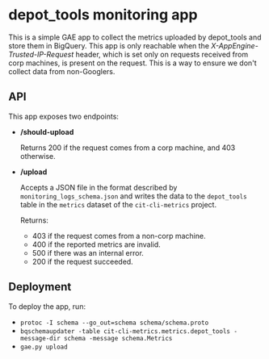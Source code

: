 # depot\_tools monitoring app
This is a simple GAE app to collect the metrics uploaded by depot\_tools and
store them in BigQuery.
This app is only reachable when the *X-AppEngine-Trusted-IP-Request* header,
which is set only on requests received from corp machines, is present on the
request. This is a way to ensure we don't collect data from non-Googlers.

## API
This app exposes two endpoints:
- **/should-upload**

  Returns 200 if the request comes from a corp machine, and 403 otherwise.
- **/upload**

  Accepts a JSON file in the format described by `monitoring_logs_schema.json`
  and writes the data to the `depot_tools` table in the `metrics` dataset of the
  `cit-cli-metrics` project.

  Returns:
  - 403 if the request comes from a non-corp machine.
  - 400 if the reported metrics are invalid.
  - 500 if there was an internal error.
  - 200 if the request succeeded.

## Deployment
To deploy the app, run:
- `protoc -I schema --go_out=schema schema/schema.proto`
- `bqschemaupdater -table cit-cli-metrics.metrics.depot_tools -message-dir
  schema -message schema.Metrics`
- `gae.py upload`



